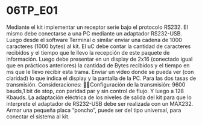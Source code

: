 # 06TP_E01
 Mediante el kit implementar un receptor serie bajo el protocolo RS232. El mismo debe conectarse a una PC mediante un adaptador RS232-USB. Luego desde el software Terminal o similar enviar una cadena de 1000 caracteres (1000 bytes) al kit. El uC debe contar la cantidad de caracteres recibidos y el tiempo que le llevo la recepción de este paquete de información. Luego debe presentar en un display de 2x16 (conectado igual que en prácticos anteriores) la cantidad de Bytes recibidos y el tiempo en ms que le llevo recibir esta trama. Enviar un video donde se pueda ver (con claridad) lo que indica el display y la pantalla de la PC. Para las dos tasas de transmisión. Consideraciones: Configuración de la transmisión: 9600 bauds,1 bit de stop, con paridad par y sin control de flujo. Y luego a 128 Kbauds. La adaptación eléctrica de los niveles de salida del kit para que lo interprete el adaptador de RS232-USB debe ser realizada con un MAX232. Armar una pequeña placa “poncho”, puede ser del tipo universal, para conectar el sistema al kit.
